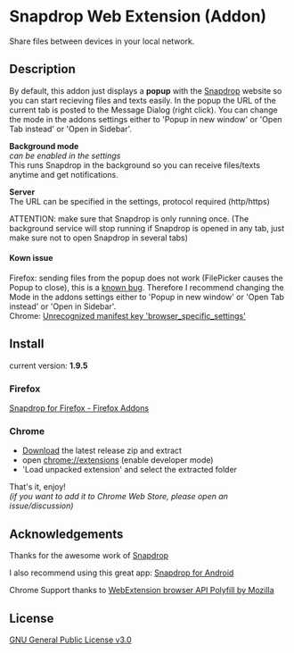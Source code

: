 # Snapdrop Web Extension (Addon)
Share files between devices in your local network.

## Description
By default, this addon just displays a <b>popup</b> with the <a href="https://Snapdrop.net/" target="_blank">Snapdrop</a> website so you can start recieving files and texts easily. In the popup the URL of the current tab is posted to the Message Dialog (right click).
You can change the mode in the addons settings either to 'Popup in new window' or 'Open Tab instead' or 'Open in Sidebar'.

<b>Background mode</b>
<br>
<i>can be enabled in the settings</i>
<br>
This runs Snapdrop in the background so you can receive files/texts anytime and get notifications.

<b>Server</b>
<br>
The URL can be specified in the settings, protocol required (http/https)

ATTENTION:
make sure that Snapdrop is only running once.
(The background service will stop running if Snapdrop is opened in any tab, just make sure not to open Snapdrop in several tabs)

#### Kown issue
Firefox: sending files from the popup does not work (FilePicker causes the Popup to close), this is a <a href="https://bugzilla.mozilla.org/show_bug.cgi?id=1292701" target="_blank">known bug</a>. Therefore I recommend changing the Mode in the addons settings either to 'Popup in new window' or 'Open Tab instead' or 'Open in Sidebar'.
</br>
Chrome: <a href="https://github.com/ueen/SnapdropFirefoxAddon/issues/23" target="_blank">Unrecognized manifest key 'browser_specific_settings'</a>

## Install
current version: <b>1.9.5</b>

### Firefox
<a href="https://addons.mozilla.org/de/firefox/addon/snapdrop-for-firefox/" target="_blank">Snapdrop for Firefox - Firefox Addons</a>

### Chrome
- <a href="https://github.com/ueen/SnapdropFirefoxAddon/releases/" target="_blank">Download</a> the latest release zip and extract
- open <a href="chrome://extensions/" target="_blank">chrome://extensions</a> (enable developer mode)
- 'Load unpacked extension' and select the extracted folder

That's it, enjoy!
</br><i>(if you want to add it to Chrome Web Store, please open an issue/discussion)</i>

## Acknowledgements
Thanks for the awesome work of <a href="https://github.com/RobinLinus/snapdrop" target="_blank">Snapdrop</a>

I also recommend using this great app: <a href="https://github.com/fm-sys/snapdrop-android" target="_blank">Snapdrop for Android</a>

Chrome Support thanks to <a href="https://github.com/mozilla/webextension-polyfill" target="_blank">WebExtension browser API Polyfill by Mozilla</a>

## License
<a href='https://github.com/ueen/SnapdropFirefoxAddon/blob/main/LICENSE'>GNU General Public License v3.0</a>
